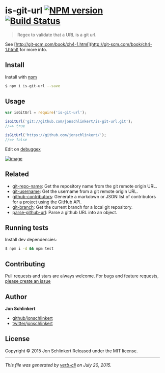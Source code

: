 # is-git-url [![NPM version](https://badge.fury.io/js/is-git-url.svg)](http://badge.fury.io/js/is-git-url)  [![Build Status](https://travis-ci.org/jonschlinkert/is-git-url.svg)](https://travis-ci.org/jonschlinkert/is-git-url)

> Regex to validate that a URL is a git url.

See [http://git-scm.com/book/ch4-1.html](http://git-scm.com/book/ch4-1.html) for more info.

## Install

Install with [npm](https://www.npmjs.com/)

```sh
$ npm i is-git-url --save
```

## Usage

```js
var isGitUrl = require('is-git-url');

isGitUrl('git://github.com/jonschlinkert/is-git-url.git');
//=> true

isGitUrl('https://github.com/jonschlinkert/');
//=> false
```

Edit on [debuggex](https://www.debuggex.com/r/WeYxcD7Ghp5ekrPR/0#cheatsheet)

[![image](https://cloud.githubusercontent.com/assets/383994/2627089/bd37da5c-bdf9-11e3-9c26-d2b02f46bc24.png)](http://git-scm.com/book/ch4-1.html)

## Related

* [git-repo-name](https://github.com/jonschlinkert/git-repo-name): Get the repository name from the git remote origin URL.
* [git-username](https://github.com/jonschlinkert/git-username): Get the username from a git remote origin URL.
* [github-contributors](https://github.com/jonschlinkert/github-contributors): Generate a markdown or JSON list of contributors for a project using the GitHub API.
* [git-branch](https://github.com/jonschlinkert/git-branch): Get the current branch for a local git repository.
* [parse-github-url](https://github.com/jonschlinkert/parse-github-url): Parse a github URL into an object.

## Running tests

Install dev dependencies:

```sh
$ npm i -d && npm test
```

## Contributing

Pull requests and stars are always welcome. For bugs and feature requests, [please create an issue](https://github.com/jonschlinkert/is-git-url/issues/new)

## Author

**Jon Schlinkert**

+ [github/jonschlinkert](https://github.com/jonschlinkert)
+ [twitter/jonschlinkert](http://twitter.com/jonschlinkert)

## License

Copyright © 2015 Jon Schlinkert
Released under the MIT license.

***

_This file was generated by [verb-cli](https://github.com/assemble/verb-cli) on July 20, 2015._